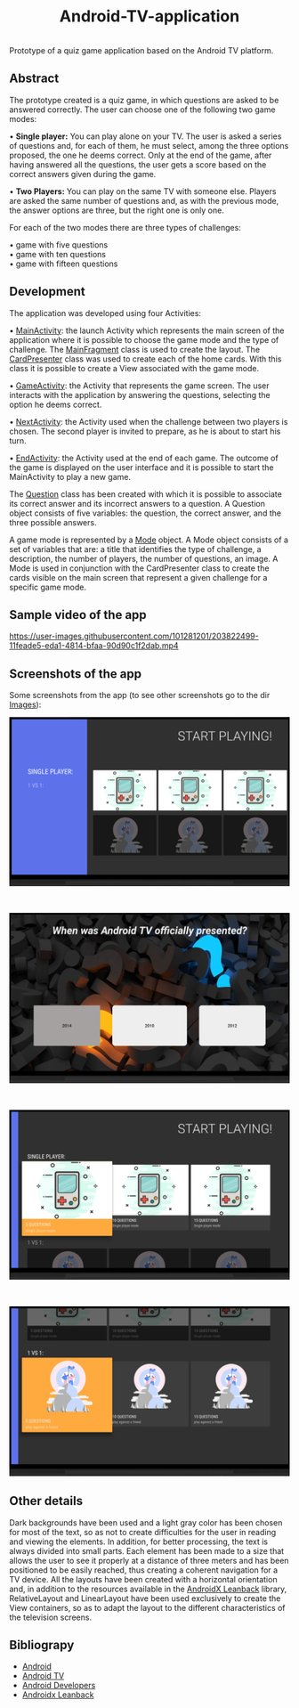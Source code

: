 <h1 align=center>Android-TV-application</h1> <br>
Prototype of a quiz game application based on the Android TV platform.

## Abstract
The prototype created is a quiz game, in which questions are asked to be answered correctly. The user can choose one of the following two game modes:

•  <strong>Single player:</strong> You can play alone on your TV. The user is asked a series of questions and, for each of them, he must select, among the three options proposed, the one he deems correct. Only at the end of the game, after having answered all the questions, the user gets a score based on the correct answers given during the game.

•  <strong>Two Players:</strong>  You can play on the same TV with someone else. Players are asked the same number of questions and, as with the previous mode, the answer options are three, but the right one is only one.

For each of the two modes there are three types of challenges:

• game with five questions <br>
• game with ten questions <br>
• game with fifteen questions <br>


## Development
The application was developed using four Activities:

• [MainActivity](https://github.com/LucaBerardi6/Android-TV-application/blob/main/AndroidTVApp/app/src/main/java/com/example/lucaberardi/MainActivity.java): the launch Activity which represents the main screen of the application where it is possible to choose the game mode and the type of challenge.
The [MainFragment](https://github.com/LucaBerardi6/Android-TV-application/blob/main/AndroidTVApp/app/src/main/java/com/example/lucaberardi/MainFragment.java) class is used to create the layout.
The [CardPresenter](https://github.com/LucaBerardi6/Android-TV-application/blob/main/AndroidTVApp/app/src/main/java/com/example/lucaberardi/CardPresenter.java) class was used to create each of the home cards. With this class it is possible to create a View associated with the game mode.

• [GameActivity](https://github.com/LucaBerardi6/Android-TV-application/blob/main/AndroidTVApp/app/src/main/java/com/example/lucaberardi/GameActivity.java): the Activity that represents the game screen. The user interacts with the application by answering the questions, selecting the option he deems correct.

• [NextActivity](https://github.com/LucaBerardi6/Android-TV-application/blob/main/AndroidTVApp/app/src/main/java/com/example/lucaberardi/NextActivity.java): the Activity used when the challenge between two players is chosen. The second player is invited to prepare, as he is about to start his turn.

• [EndActivity](https://github.com/LucaBerardi6/Android-TV-application/blob/main/AndroidTVApp/app/src/main/java/com/example/lucaberardi/EndActivity.java): the Activity used at the end of each game. The outcome of the game is displayed on the user interface and it is possible to start the MainActivity to play a new game.

The [Question](https://github.com/LucaBerardi6/Android-TV-application/blob/main/AndroidTVApp/app/src/main/java/com/example/lucaberardi/Question.java) class has been created with which it is possible to associate its correct answer and its incorrect answers to a question. A Question object consists of five variables: the question, the correct answer, and the three possible answers.

A game mode is represented by a [Mode](https://github.com/LucaBerardi6/Android-TV-application/blob/main/AndroidTVApp/app/src/main/java/com/example/lucaberardi/Mode.java) object. A Mode object consists of a set of variables that are:
a title that identifies the type of challenge, a description, the number of players, the number of questions, an image.
A Mode is used in conjunction with the CardPresenter class to create the cards visible on the main screen that represent a given challenge for a specific game mode.

## Sample video of the app

https://user-images.githubusercontent.com/101281201/203822499-11feade5-eda1-4814-bfaa-90d90c1f2dab.mp4


## Screenshots of the app
Some screenshots from the app (to see other screenshots go to the dir [Images](https://github.com/LucaBerardi6/Android-TV-application/tree/main/Images)):
<p align="center">
  <img src="Images/home.png"  > 
  </p>
  </br> 
  <p align="center">
   <img src="Images/game.png" > 
</p>
  </br> 
  <p align="center">
  <img src="Images/SinglePlayer.png" > 
 </p>
  </br>
 <p align="center">
  <img src="Images/2Players.png" > 
</p>


## Other details
Dark backgrounds have been used and a light gray color has been chosen for most of the text, so as not to create difficulties for the user in reading and viewing the elements. In addition, for better processing, the text is always divided into small parts.
Each element has been made to a size that allows the user to see it properly at a distance of three meters and has been positioned to be easily reached, thus creating a coherent navigation for a TV device.
All the layouts have been created with a horizontal orientation and, in addition to the resources available in the [AndroidX Leanback](https://developer.android.com/reference/androidx/leanback/app/package-summary.html) library, RelativeLayout and LinearLayout have been used exclusively to create the View containers, so as to adapt the layout to the different characteristics of the television screens.


## Bibliograpy
- [Android](https://www.android.com/)
- [Android TV](https://developer.android.com/training/tv)
- [Android Developers](https://developer.android.com/)
- [Androidx Leanback](https://developer.android.com/reference/androidx/leanback/app/package-summary)
